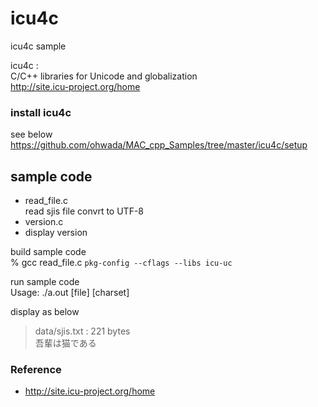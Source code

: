 icu4c
===============

icu4c sample <br/>

icu4c : <br/>
C/C++ libraries for Unicode and globalization <br/>
http://site.icu-project.org/home <br/>

###  install icu4c
see below <br/>
https://github.com/ohwada/MAC_cpp_Samples/tree/master/icu4c/setup <br/>

## sample code
- read_file.c <br/>
read sjis file convrt to UTF-8
- version.c <br/>
- display version <br/>
 

build sample code<br/>
% gcc read_file.c  `pkg-config --cflags --libs icu-uc` <br/>

run sample code <br/>
Usage:  ./a.out [file] [charset]  <br/>

display as below <br/>
> data/sjis.txt : 221 bytes <br/>
> 吾輩は猫である <br/>


### Reference <br/>
- http://site.icu-project.org/home

